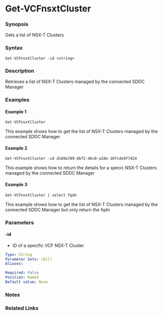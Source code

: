 # Get-VCFnsxtCluster

### Synopsis
Gets a list of NSX-T Clusters

### Syntax
```
Get-VCFnsxtCluster -id <string>
```

### Description
Retrieves a list of NSX-T Clusters managed by the connected SDDC Manager

### Examples
#### Example 1
```
Get-VCFnsxtCluster
```
This example shows how to get the list of NSX-T Clusters managed by the connected SDDC Manager

#### Example 2
```
Get-VCFnsxtCluster -id d189a789-dbf2-46c0-a2de-107cde9f7d24
```
This example shows how to return the details for a specic NSX-T Clusters managed by the connected SDDC Manager

#### Example 3
```
Get-VCFnsxtCluster | select fqdn		
```
This example shows how to get the list of NSX-T Clusters managed by the connected SDDC Manager but only return the fqdn

### Parameters

#### -id
- ID of a specific VCF NSX-T Cluster

```yaml
Type: String
Parameter Sets: (All)
Aliases:

Required: False
Position: Named
Default value: None
```

### Notes

### Related Links
